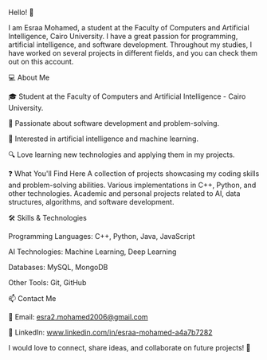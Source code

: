 Hello! 👋

I am Esraa Mohamed, a student at the Faculty of Computers and Artificial Intelligence, Cairo University. I have a great passion for programming, artificial intelligence, and software development. Throughout my studies, I have worked on several projects in different fields, and you can check them out on this account.

💻 About Me

🎓 Student at the Faculty of Computers and Artificial Intelligence - Cairo University.

🚀 Passionate about software development and problem-solving.

🤖 Interested in artificial intelligence and machine learning.

🔍 Love learning new technologies and applying them in my projects.

❓ What You'll Find Here
A collection of projects showcasing my coding skills and problem-solving abilities.
Various implementations in C++, Python, and other technologies.
Academic and personal projects related to AI, data structures, algorithms, and software development.

🛠️ Skills & Technologies

Programming Languages: C++, Python, Java, JavaScript

AI Technologies: Machine Learning, Deep Learning

Databases: MySQL, MongoDB

Other Tools: Git, GitHub

📫 Contact Me

📧 Email: esra2.mohamed2006@gmail.com

🔗 LinkedIn: www.linkedin.com/in/esraa-mohamed-a4a7b7282

I would love to connect, share ideas, and collaborate on future projects! 🚀
